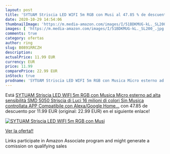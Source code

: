 ```yaml
---
layout: post
title: 'SYTUAM Striscia LED WIFI 5m RGB con Musi al 47.85 % de descuento'
date: 2020-10-29 14:54:06
thumbnailImage: 'https://m.media-amazon.com/images/I/51BDKMUG-kL._SL200_.jpg'
images: [ 'https://m.media-amazon.com/images/I/51BDKMUG-kL._SL200_.jpg' ]
comments: true
category: ofertas
author: ring
slug: B0891RRCZH
description:
actualPrice: 11.99 EUR
currency: EUR
price: 11.99
comparePrice: 22.99 EUR
inStock: true
prodname: 'SYTUAM Striscia LED WIFI 5m RGB con Musica Micro esterno ad alta sensibilità  SMD 5050 Striscia di Luci  16 milioni di colori Sin Musica controllata APP Compatibile con Alexa/Google Home…'
---
```


Está [SYTUAM Striscia LED WIFI 5m RGB con Musica Micro esterno ad alta sensibilità  SMD 5050 Striscia di Luci  16 milioni di colori Sin Musica controllata APP Compatibile con Alexa/Google Home…](https://www.amazon.it/dp/B0891RRCZH/?tag=tolees00-21) con 47.85 de descuento por 11.99 EUR (original: 22.99 EUR) en el siguiente enlace!

[![SYTUAM Striscia LED WIFI 5m RGB con Musi](https://m.media-amazon.com/images/I/51BDKMUG-kL._SL200_.jpg)](https://www.amazon.it/dp/B0891RRCZH/?tag=tolees00-21)

[Ver la oferta!!](https://www.amazon.it/dp/B0891RRCZH/?tag=tolees00-21)

Links participate in Amazon Associate program and might generate a comission on qualifying sales


